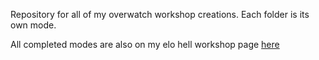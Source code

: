 Repository for all of my overwatch workshop creations.
Each folder is its own mode.

All completed modes are also on my elo hell workshop page [here](https://workshop.elohell.gg/user/pA0X-Rjza)
